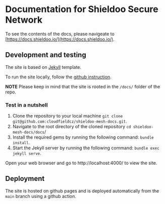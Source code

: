 # Documentation for Shieldoo Secure Network

To see the contents of the docs, please navigeate to [https://docs.shieldoo.io/](https://docs.shieldoo.io/).
  
## Development and testing
The site is based on [Jekyll](https://jekyllrb.com/) template.

To run the site locally, follow the [github instruction](https://docs.github.com/en/pages/setting-up-a-github-pages-site-with-jekyll/testing-your-github-pages-site-locally-with-jekyll). 

**NOTE** Please keep in mind that the site is rooted in the `/docs/` folder of the repo.

### Test in a nutshell

1. Clone the repository to your local machine `git clone git@github.com:cloudfieldcz/shieldoo-mesh-docs.git`.
2. Navigate to the root directory of the cloned repository `cd shieldoo-mesh-docs/docs`/
3. Install the required gems by running the following command: `bundle install`.
4. Start the Jekyll server by running the following command: `bundle exec jekyll serve`.

Open your web browser and go to http://localhost:4000/ to view the site.

## Deployment
The site is hosted on github pages and is deployed automatically from the `main` branch using a github action.
